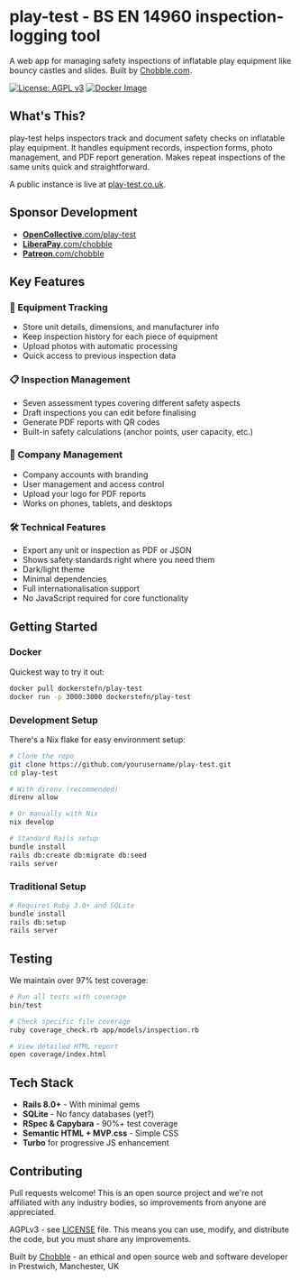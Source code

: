 # play-test - BS EN 14960 inspection-logging tool

A web app for managing safety inspections of inflatable play equipment like bouncy castles and slides. Built by [Chobble.com](https://chobble.com).

[![License: AGPL v3](https://img.shields.io/badge/License-AGPL%20v3-blue.svg)](https://www.gnu.org/licenses/agpl-3.0)
[![Docker Image](https://img.shields.io/badge/docker-dockerstefn%2Fplay--test-blue)](https://hub.docker.com/r/dockerstefn/play-test)

## What's This?

play-test helps inspectors track and document safety checks on inflatable play equipment. It handles equipment records, inspection forms, photo management, and PDF report generation. Makes repeat inspections of the same units quick and straightforward.

A public instance is live at [play-test.co.uk](https://play-test.co.uk).

## Sponsor Development

- [**OpenCollective**.com/play-test](https://opencollective.com/play-test)
- [**LiberaPay**.com/chobble](https://liberapay.com/chobble/)
- [**Patreon**.com/chobble](https://www.patreon.com/c/Chobble)

## Key Features

### 🎪 Equipment Tracking
- Store unit details, dimensions, and manufacturer info
- Keep inspection history for each piece of equipment
- Upload photos with automatic processing
- Quick access to previous inspection data

### 📋 Inspection Management
- Seven assessment types covering different safety aspects
- Draft inspections you can edit before finalising
- Generate PDF reports with QR codes
- Built-in safety calculations (anchor points, user capacity, etc.)

### 👥 Company Management
- Company accounts with branding
- User management and access control
- Upload your logo for PDF reports
- Works on phones, tablets, and desktops

### 🛠️ Technical Features
- Export any unit or inspection as PDF or JSON
- Shows safety standards right where you need them
- Dark/light theme
- Minimal dependencies
- Full internationalisation support
- No JavaScript required for core functionality

## Getting Started

### Docker

Quickest way to try it out:

```bash
docker pull dockerstefn/play-test
docker run -p 3000:3000 dockerstefn/play-test
```

### Development Setup

There's a Nix flake for easy environment setup:

```bash
# Clone the repo
git clone https://github.com/yourusername/play-test.git
cd play-test

# With direnv (recommended)
direnv allow

# Or manually with Nix
nix develop

# Standard Rails setup
bundle install
rails db:create db:migrate db:seed
rails server
```

### Traditional Setup

```bash
# Requires Ruby 3.0+ and SQLite
bundle install
rails db:setup
rails server
```

## Testing

We maintain over 97% test coverage:

```bash
# Run all tests with coverage
bin/test

# Check specific file coverage
ruby coverage_check.rb app/models/inspection.rb

# View detailed HTML report
open coverage/index.html
```

## Tech Stack

- **Rails 8.0+** - With minimal gems
- **SQLite** - No fancy databases (yet?)
- **RSpec & Capybara** - 90%+ test coverage
- **Semantic HTML + MVP.css** - Simple CSS
- **Turbo** for progressive JS enhancement

## Contributing

Pull requests welcome! This is an open source project and we're not affiliated with any industry bodies, so improvements from anyone are appreciated.

AGPLv3 - see [LICENSE](LICENSE) file. This means you can use, modify, and distribute the code, but you must share any improvements.

Built by [Chobble](https://chobble.com) - an ethical and open source web and software developer in Prestwich, Manchester, UK